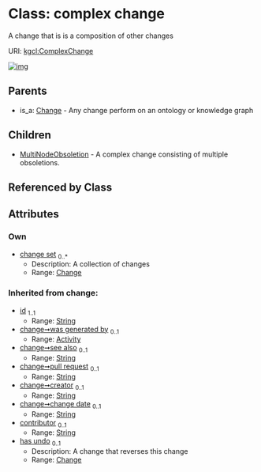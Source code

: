 
# Class: complex change


A change that is is a composition of other changes

URI: [kgcl:ComplexChange](http://w3id.org/kgcl/ComplexChange)


[![img](https://yuml.me/diagram/nofunky;dir:TB/class/[MultiNodeObsoletion],[Change]<change%20set%200..*-++[ComplexChange&#124;id(i):string;see_also(i):string%20%3F;pull_request(i):string%20%3F;creator(i):string%20%3F;change_date(i):string%20%3F;contributor(i):string%20%3F],[ComplexChange]^-[MultiNodeObsoletion],[Change]^-[ComplexChange],[Change],[Activity])](https://yuml.me/diagram/nofunky;dir:TB/class/[MultiNodeObsoletion],[Change]<change%20set%200..*-++[ComplexChange&#124;id(i):string;see_also(i):string%20%3F;pull_request(i):string%20%3F;creator(i):string%20%3F;change_date(i):string%20%3F;contributor(i):string%20%3F],[ComplexChange]^-[MultiNodeObsoletion],[Change]^-[ComplexChange],[Change],[Activity])

## Parents

 *  is_a: [Change](Change.md) - Any change perform on an ontology or knowledge graph

## Children

 * [MultiNodeObsoletion](MultiNodeObsoletion.md) - A complex change consisting of multiple obsoletions.

## Referenced by Class


## Attributes


### Own

 * [change set](change_set.md)  <sub>0..\*</sub>
     * Description: A collection of changes
     * Range: [Change](Change.md)

### Inherited from change:

 * [id](id.md)  <sub>1..1</sub>
     * Range: [String](types/String.md)
 * [change➞was generated by](change_was_generated_by.md)  <sub>0..1</sub>
     * Range: [Activity](Activity.md)
 * [change➞see also](change_see_also.md)  <sub>0..1</sub>
     * Range: [String](types/String.md)
 * [change➞pull request](change_pull_request.md)  <sub>0..1</sub>
     * Range: [String](types/String.md)
 * [change➞creator](change_creator.md)  <sub>0..1</sub>
     * Range: [String](types/String.md)
 * [change➞change date](change_change_date.md)  <sub>0..1</sub>
     * Range: [String](types/String.md)
 * [contributor](contributor.md)  <sub>0..1</sub>
     * Range: [String](types/String.md)
 * [has undo](has_undo.md)  <sub>0..1</sub>
     * Description: A change that reverses this change
     * Range: [Change](Change.md)
